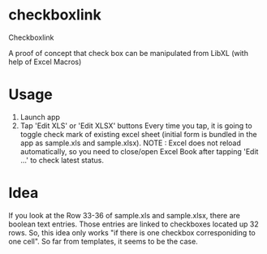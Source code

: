 checkboxlink
============

Checkboxlink

A proof of concept that check box can be manipulated from LibXL (with help of Excel Macros)

# Usage

1. Launch app
2. Tap 'Edit XLS' or 'Edit XLSX' buttons
   Every time you tap, it is going to toggle check mark of existing excel sheet (initial form is bundled in the app as sample.xls and sample.xlsx).
NOTE : Excel does not reload automatically, so you need to close/open Excel Book after tapping 'Edit ...' to check latest status.

# Idea

If you look at the Row 33-36 of sample.xls and sample.xlsx, there are boolean text entries. Those entries are linked to checkboxes located up 32 rows.
So, this idea only works "if there is one checkbox corresponiding to one cell". So far from templates, it seems to be the case.
